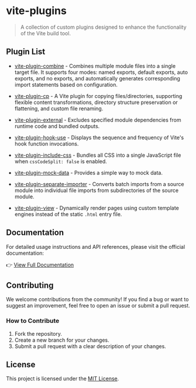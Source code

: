 # vite-plugins

> A collection of custom plugins designed to enhance the functionality of the Vite build tool.

## Plugin List

* [vite-plugin-combine](/packages/vite-plugin-combine/) - Combines multiple module files into a single target file. It supports four modes: named exports, default exports, auto exports, and no exports, and automatically generates corresponding import statements based on configuration.

* [vite-plugin-cp](/packages/vite-plugin-cp/) - A Vite plugin for copying files/directories, supporting flexible content transformations, directory structure preservation or flattening, and custom file renaming.

* [vite-plugin-external](/packages/vite-plugin-external/) - Excludes specified module dependencies from runtime code and bundled outputs.

* [vite-plugin-hook-use](/packages/vite-plugin-hook-use/) - Displays the sequence and frequency of Vite's hook function invocations.

* [vite-plugin-include-css](/packages/vite-plugin-include-css/) - Bundles all CSS into a single JavaScript file when `cssCodeSplit: false` is enabled.

* [vite-plugin-mock-data](/packages/vite-plugin-mock-data/) - Provides a simple way to mock data.

* [vite-plugin-separate-importer](/packages/vite-plugin-separate-importer/) - Converts batch imports from a source module into individual file imports from subdirectories of the source module.

* [vite-plugin-view](/packages/vite-plugin-view/) - Dynamically render pages using custom template engines instead of the static `.html` entry file.

## Documentation

For detailed usage instructions and API references, please visit the official documentation:

👉 [View Full Documentation](https://fengxinming.github.io/vite-plugins/)

## Contributing

We welcome contributions from the community! If you find a bug or want to suggest an improvement, feel free to open an issue or submit a pull request.

### How to Contribute
1. Fork the repository.
2. Create a new branch for your changes.
3. Submit a pull request with a clear description of your changes.

## License

This project is licensed under the [MIT License](LICENSE).